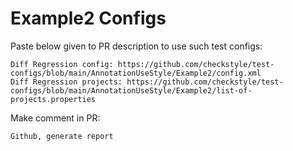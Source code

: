 # Example2 Configs
Paste below given to PR description to use such test configs:
```
Diff Regression config: https://github.com/checkstyle/test-configs/blob/main/AnnotationUseStyle/Example2/config.xml
Diff Regression projects: https://github.com/checkstyle/test-configs/blob/main/AnnotationUseStyle/Example2/list-of-projects.properties
```
Make comment in PR:
```
Github, generate report
```
